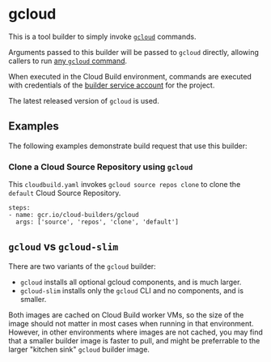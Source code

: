 # gcloud

This is a tool builder to simply invoke
[`gcloud`](https://cloud.google.com/sdk/gcloud/) commands.

Arguments passed to this builder will be passed to `gcloud` directly, allowing
callers to run
[any `gcloud` command](https://cloud.google.com/sdk/gcloud/reference/).

When executed in the Cloud Build environment, commands are executed with credentials of the
[builder service account](https://cloud.google.com/cloud-build/docs/permissions)
for the project.

The latest released version of `gcloud` is used.

## Examples

The following examples demonstrate build request that use this builder:

### Clone a Cloud Source Repository using `gcloud`

This `cloudbuild.yaml` invokes `gcloud source repos clone` to clone the
`default` Cloud Source Repository.

```
steps:
- name: gcr.io/cloud-builders/gcloud
  args: ['source', 'repos', 'clone', 'default']
```

## `gcloud` vs `gcloud-slim`

There are two variants of the `gcloud` builder:

*   `gcloud` installs all optional gcloud components, and is much larger.
*   `gcloud-slim` installs only the `gcloud` CLI and no components, and is
    smaller.

Both images are cached on Cloud Build worker VMs, so the size of the image
should not matter in most cases when running in that environment. However, in
other environments where images are not cached, you may find that a smaller
builder image is faster to pull, and might be preferrable to the larger "kitchen
sink" `gcloud` builder image.
